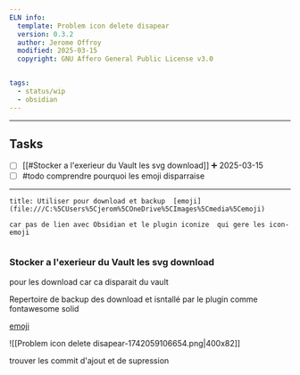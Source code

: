 ```yaml
---
ELN info:
  template: Problem icon delete disapear
  version: 0.3.2
  author: Jerome Offroy
  modified: 2025-03-15
  copyright: GNU Affero General Public License v3.0


tags:
  - status/wip
  - obsidian
---
```



---
## Tasks
- [ ] [[#Stocker a l'exerieur du Vault les svg download]] ➕ 2025-03-15
- [ ] #todo comprendre pourquoi les emoji disparraise 
---

```ad-info
title: Utiliser pour download et backup  [emoji](file:///C:%5CUsers%5Cjerom%5COneDrive%5CImages%5Cmedia%5Cemoji)

car pas de lien avec Obsidian et le plugin iconize  qui gere les icon-emoji


```


### Stocker a l'exerieur du Vault les svg download
 pour les download 
 car ca disparait du vault 

Repertoire de backup des download et isntallé par le plugin comme fontawesome solid 


[emoji](file:///C:%5CUsers%5Cjerom%5COneDrive%5CImages%5Cmedia%5Cemoji)


![[Problem icon delete disapear-1742059106654.png|400x82]]

trouver les commit d'ajout et de supression 
